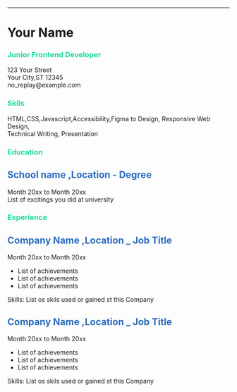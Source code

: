 <!DOCTYPE html>
<html>
<head>
    <title>single page CV</title>
</head>
<body>
    <br>
    <hr>
    <h1>Your Name</h1>
    <h3 style="color: rgb(23, 219, 154);">Junior Frontend Developer</h3>
    <p>123 Your Street<br>Your City,ST 12345<br>no_replay@example.com</p>
    <h3 style="color: rgb(23, 219, 154)">Skils</h3>
    <p>HTML,CSS,Javascript,Accessibility,Figma to Design, Responsive Web Design,<br>Technical Writing, Presentation</p>
    <h3 style="color: rgb(23, 219, 154)">Education</h3>
    <h2 style="color: rgb(43, 107, 190);">School name ,Location - Degree</h2>
    <p>Month 20xx to Month 20xx<br>List of excitings you did at university</p>
    <h3 style="color: rgb(23, 219, 154)">Experience</h3>
    <h2 style="color: rgb(43, 107, 190);">Company Name ,Location _ Job Title</h2>
    <p>Month 20xx to Month 20xx</p>
    <ul>
        <li>List of achievements</li>
        <li>List of achievements</li>
        <li>List of achievements</li>
    </ul>
    <p>Skills: List os skils used or gained st this Company</p>
    <h2 style="color: rgb(43, 107, 190);">Company Name ,Location _ Job Title</h2>
    <p>Month 20xx to Month 20xx</p>
    <ul>
        <li>List of achievements</li>
        <li>List of achievements</li>
        <li>List of achievements</li>
    </ul>
    <p>Skills: List os skils used or gained st this Company</p>

</body>
</html>
